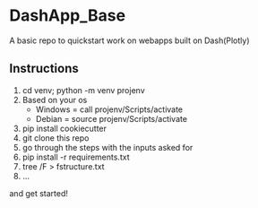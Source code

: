 # DashApp_Base
A basic repo to quickstart work on webapps built on Dash(Plotly)

## Instructions
1. cd venv; python -m venv projenv
2. Based on your os
	- Windows = call projenv/Scripts/activate
	- Debian = source projenv/Scripts/activate
3. pip install cookiecutter
4. git clone this repo
5. go through the steps with the inputs asked for
6. pip install -r requirements.txt
7. tree /F > fstructure.txt
8. ...

and get started!